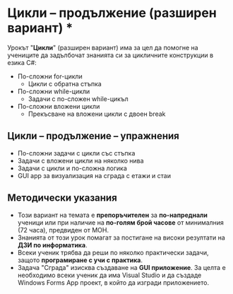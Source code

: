 # Цикли – продължение (разширен вариант) *

Урокът "**Цикли**" (разширен вариант) има за цел да помогне на учениците да задълбочат знанията си за цикличните конструкции в езика C#:
 - По-сложни for-цикли
    - Цикли с обратна стъпка
 - По-сложни while-цикли
    - Задачи с по-сложен while-цикъл
 - По-сложни вложени цикли
    - Прекъсване на вложени цикли с двоен break

## Цикли – продължение – упражнения
  - По-сложни задачи с цикли със стъпка
  - Задачи с вложени цикли на няколко нива
  - Задачи с цикли и по-сложна логика
  - GUI app за визуализация на сграда с етажи и стаи

## Методически указания
  - Този вариант на темата е **препоръчителен** за **по-напреднали** ученици или при наличие на **по-голям брой часове** от минималния (72 часа), предвиден от МОН.
  - Знанията от този урок помагат за постигане на високи резултати на **ДЗИ по информатика**.
  - Всеки ученик трябва да реши по няколко практически задачи, защото **програмиране с учи с практика**.
  - Задача "Сграда" изисква създаване на **GUI приложение**. За целта е необходимо всеки ученик да има Visual Studio и да създаде Windows Forms App проект, в който да изгради приложението.
